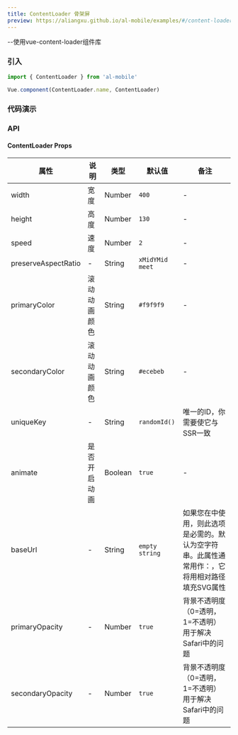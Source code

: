 ```yaml
---
title: ContentLoader 骨架屏
preview: https://aliangxu.github.io/al-mobile/examples/#/content-loader
---
```


--使用vue-content-loader组件库

### 引入

```javascript
import { ContentLoader } from 'al-mobile'

Vue.component(ContentLoader.name, ContentLoader)
```

### 代码演示
<!-- DEMO -->

### API

#### ContentLoader Props
|属性 | 说明 | 类型 | 默认值 | 备注 |
|----|-----|------|------|------|
|width|宽度|Number|`400`|-|
|height|高度|Number|`130`|-|
|speed|速度|Number|`2`|-|
|preserveAspectRatio|-|String|`xMidYMid meet`|-|
|primaryColor|滚动动画颜色|String|`#f9f9f9`|-|
|secondaryColor|滚动动画颜色|String|`#ecebeb`|-|
|uniqueKey|-|String|`randomId()`|唯一的ID，你需要使它与SSR一致|
|animate|是否开启动画|Boolean|`true`|-|
|baseUrl|-|String|`empty string`|如果您在<head/>中使用<base url=“/”/>，则此选项是必需的。默认为空字符串。此属性通常用作：<content loader:base url=$route.fullPath“/>，它将用相对路径填充SVG属性|
|primaryOpacity|-|Number|`true`|背景不透明度（0=透明，1=不透明）用于解决Safari中的问题|
|secondaryOpacity|-|Number|`true`|背景不透明度（0=透明，1=不透明）用于解决Safari中的问题|
